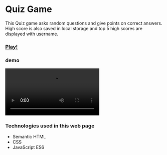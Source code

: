 # Quiz Game

This Quiz game asks random questions and give points on correct answers. High score is also saved in local storage and top 5 high scores are displayed with username.

### [Play!](https://quiz-game-sameer-jadav.netlify.app/)

### demo

![](/Demo/Demo.mp4)

### Technologies used in this web page

- Semantic HTML
- CSS
- JavaScript ES6
